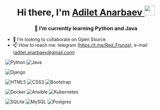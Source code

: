 <h1 align="center">
    Hi there, I'm 
    <a href="https://daniilshat.ru/" target="_blank">
      Adilet Anarbaev
    </a> 
  <img src="https://github.com/blackcater/blackcater/raw/main/images/Hi.gif" height="32"/>
</h1>
<h3 align="center">
  👀 I’m currently learning Python and Java
</h3>

- 🌱 I’m looking to collaborate on Open Source
- 📫 How to reach me: telegram (https://t.me/Red_Frunze), e-mail (adilet.anarbaev@gmail.com)


![Python](https://img.shields.io/badge/python-3670A0?style=for-the-badge&logo=python&logoColor=ffdd54)
![Java](https://img.shields.io/badge/java-%23ED8B00.svg?style=for-the-badge&logo=java&logoColor=white)

![Django](https://img.shields.io/badge/django-%23092E20.svg?style=for-the-badge&logo=django&logoColor=white)

![HTML5](https://img.shields.io/badge/html5-%23E34F26.svg?style=for-the-badge&logo=html5&logoColor=white)
![CSS3](https://img.shields.io/badge/css3-%231572B6.svg?style=for-the-badge&logo=css3&logoColor=white)
![Bootstrap](https://img.shields.io/badge/bootstrap-%23563D7C.svg?style=for-the-badge&logo=bootstrap&logoColor=white)

![Docker](https://img.shields.io/badge/docker-%230db7ed.svg?style=for-the-badge&logo=docker&logoColor=white)
![Ansible](https://img.shields.io/badge/ansible-%231A1918.svg?style=for-the-badge&logo=ansible&logoColor=white)
![Kubernetes](https://img.shields.io/badge/kubernetes-%23326ce5.svg?style=for-the-badge&logo=kubernetes&logoColor=white)

![SQLite](https://img.shields.io/badge/sqlite-%2307405e.svg?style=for-the-badge&logo=sqlite&logoColor=white)
![MySQL](https://img.shields.io/badge/mysql-%2300f.svg?style=for-the-badge&logo=mysql&logoColor=white)
![Postgres](https://img.shields.io/badge/postgres-%23316192.svg?style=for-the-badge&logo=postgresql&logoColor=white)
